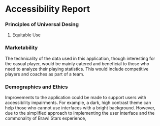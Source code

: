 # Accessibility Report

### Principles of Universal Desing

1. Equitable Use

	


### Marketability

The technicality of the data used in this application, though interesting for the casual player, would be mainly catered and beneficial to those who need to analyze their playing statistics. This would include competitive players and coaches as part of a team.


### Demographics and Ethics
Improvements to the application could be made to support users with accessibility impairments. For example, a dark, high contrast theme can help those who cannot use interfaces with a bright background. However, due to the simplified approach to implementing the user interface and the commonality of Brawl Stars experience, 